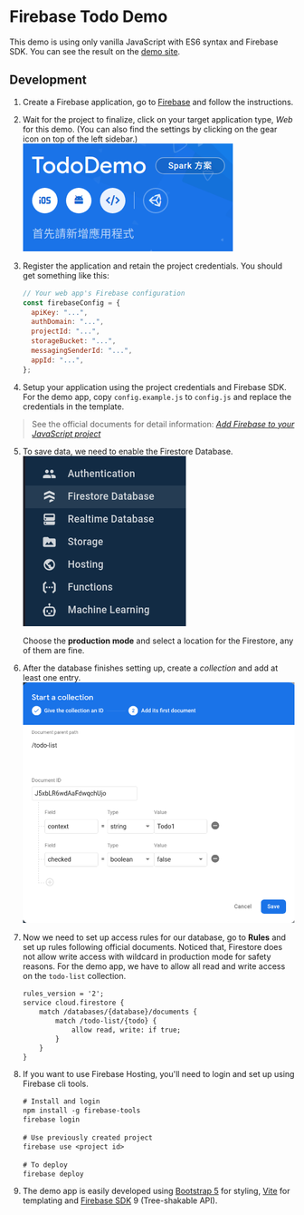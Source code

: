 # Firebase Todo Demo

This demo is using only vanilla JavaScript with ES6 syntax and Firebase SDK.
You can see the result on the [demo site](https://tododemo-7c2c9.web.app).

## Development

1. Create a Firebase application, go to [Firebase](https://console.firebase.google.com/) and follow the instructions.
2. Wait for the project to finalize, click on your target application type, _Web_ for this demo. (You can also find the settings by clicking on the gear icon on top of the left sidebar.)
   ![](./screenshots/01.png)
3. Register the application and retain the project credentials. You should get something like this:

   ```javascript
   // Your web app's Firebase configuration
   const firebaseConfig = {
     apiKey: "...",
     authDomain: "...",
     projectId: "...",
     storageBucket: "...",
     messagingSenderId: "...",
     appId: "...",
   };
   ```

4. Setup your application using the project credentials and Firebase SDK. For the demo app, copy `config.example.js` to `config.js` and replace the credentials in the template.

> See the official documents for detail information: _[Add Firebase to your JavaScript project](https://firebase.google.com/docs/web/setup)_

5. To save data, we need to enable the Firestore Database.
   ![](./screenshots/02.png)

   Choose the **production mode** and select a location for the Firestore, any of them are fine.

6. After the database finishes setting up, create a _collection_ and add at least one entry.
   ![](./screenshots/03.png)

7. Now we need to set up access rules for our database, go to **Rules** and set up rules following official documents. Noticed that, Firestore does not allow write access with wildcard in production mode for safety reasons. For the demo app, we have to allow all read and write access on the `todo-list` collection.
   ```
   rules_version = '2';
   service cloud.firestore {
       match /databases/{database}/documents {
           match /todo-list/{todo} {
               allow read, write: if true;
           }
       }
   }
   ```
8. If you want to use Firebase Hosting, you'll need to login and set up using Firebase cli tools.

   ```
   # Install and login
   npm install -g firebase-tools
   firebase login

   # Use previously created project
   firebase use <project id>

   # To deploy
   firebase deploy
   ```

9. The demo app is easily developed using [Bootstrap 5](https://getbootstrap.com/docs/5.0/getting-started/introduction/) for styling, [Vite](https://vitejs.dev/) for templating and [Firebase SDK](https://www.npmjs.com/package/firebase) 9 (Tree-shakable API).
